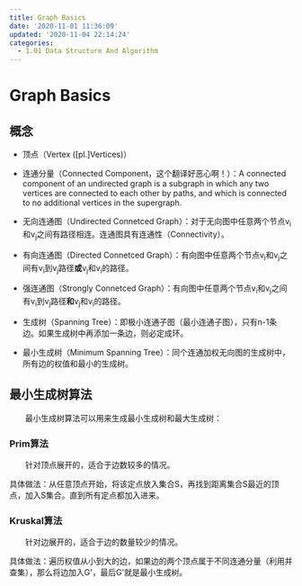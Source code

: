 ```yaml
---
title: Graph Basics
date: '2020-11-01 11:36:09'
updated: '2020-11-04 22:14:24'
categories:
  - 1.01 Data Structure And Algorithm
---
```

# Graph Basics

## 概念

- 顶点（Vertex ([pl.]Vertices)）

- 连通分量（Connected Component，这个翻译好恶心啊！）：A connected component of an undirected graph is a subgraph in which any two vertices are connected to each other by paths, and which is connected to no additional vertices in the supergraph.

- 无向连通图（Undirected Connetced Graph）：对于无向图中任意两个节点v<sub>i</sub>和v<sub>j</sub>之间有路径相连。连通图具有连通性（Connectivity）。

- 有向连通图（Directed Connetced Graph）：有向图中任意两个节点v<sub>i</sub>和v<sub>j</sub>之间有v<sub>i</sub>到v<sub>j</sub>路径**或**v<sub>j</sub>和v<sub>i</sub>的路径。

- 强连通图（Strongly Connetced Graph）：有向图中任意两个节点v<sub>i</sub>和v<sub>j</sub>之间有v<sub>i</sub>到v<sub>j</sub>路径**和**v<sub>j</sub>和v<sub>i</sub>的路径。

- 生成树（Spanning Tree）：即极小连通子图（最小连通子图），只有n-1条边。如果生成树中再添加一条边，则必定成环。

- 最小生成树（Minimum Spanning Tree）：同个连通加权无向图的生成树中，所有边的权值和最小的生成树。

## 最小生成树算法

　　最小生成树算法可以用来生成最小生成树和最大生成树：

### Prim算法

　　针对顶点展开的，适合于边数较多的情况。

具体做法：从任意顶点开始，将该定点放入集合S，再找到距离集合S最近的顶点，加入S集合。直到所有定点都加入进来。

### Kruskal算法

　　针对边展开的，适合于边的数量较少的情况。

具体做法：遍历权值从小到大的边，如果边的两个顶点属于不同连通分量（利用并查集），那么将边加入G'，最后G'就是最小生成树。

